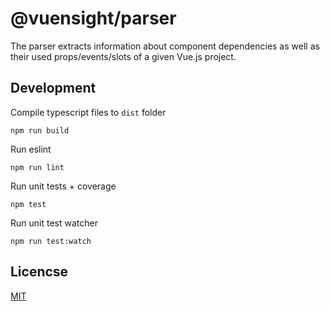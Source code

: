 # @vuensight/parser
The parser extracts information about component dependencies as well as their used props/events/slots of a
given Vue.js project.

## Development
Compile typescript files to `dist` folder
```
npm run build
```

Run eslint
```
npm run lint
```

Run unit tests + coverage
```
npm test
```

Run unit test watcher
```
npm run test:watch
```

## Licencse
[MIT](LICENSE.txt)